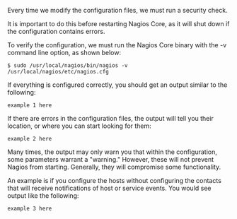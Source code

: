 

Every time we modify the configuration files, we must run a security check.

It is important to do this before restarting Nagios Core, as it will shut down if the configuration contains errors.

To verify the configuration, we must run the Nagios Core binary with the -v command line option, as shown below:

    $ sudo /usr/local/nagios/bin/nagios -v /usr/local/nagios/etc/nagios.cfg

If everything is configured correctly, you should get an output similar to the following:

    example 1 here

If there are errors in the configuration files, the output will tell you their location, or where you can start looking for them:

    example 2 here

Many times, the output may only warn you that within the configuration, some parameters warrant a "warning." However, these will not prevent Nagios from starting. Generally, they will compromise some functionality.

An example is if you configure the hosts without configuring the contacts that will receive notifications of host or service events. You would see output like the following:

    example 3 here
